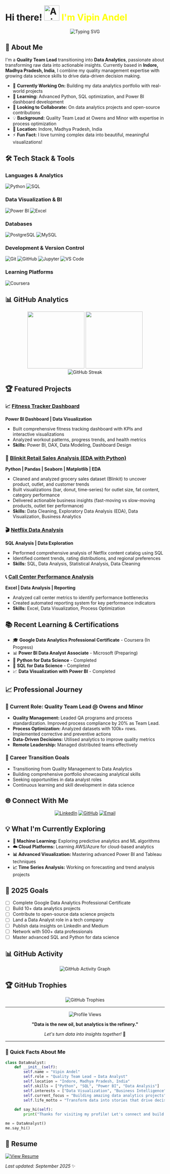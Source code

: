 # Hi there! <img src="https://iam-weijie.github.io/wave/hand-emoji.svg" alt="Animated Waving Hand" width="48" height="48"> <span style="color:Yellow">I'm Vipin Andel</span>

<div align="center">
  <img src="https://readme-typing-svg.herokuapp.com?font=Fira+Code&pause=1000&color=2E9EF7&center=true&vCenter=true&width=435&lines=Data+Analyst+%7C+Quality+Team+Leader;Python+%7C+SQL+%7C+Power+BI;Transforming+Data+into+Insights;Building+Analytics+Solutions" alt="Typing SVG" />
</div>

## 🚀 About Me

I'm a **Quality Team Lead** transitioning into **Data Analytics**, passionate about transforming raw data into actionable insights. Currently based in **Indore, Madhya Pradesh, India**, I combine my quality management expertise with growing data science skills to drive data-driven decision making.

- 🔭 **Currently Working On:** Building my data analytics portfolio with real-world projects
- 🌱 **Learning:** Advanced Python, SQL optimization, and Power BI dashboard development
- 👯 **Looking to Collaborate:** On data analytics projects and open-source contributions
- 💡 **Background:** Quality Team Lead at Owens and Minor with expertise in process optimization
- 📍 **Location:** Indore, Madhya Pradesh, India
- ⚡ **Fun Fact:** I love turning complex data into beautiful, meaningful visualizations!

## 🛠️ Tech Stack & Tools

### Languages & Analytics
![Python](https://img.shields.io/badge/Python-3776AB?style=for-the-badge&logo=python&logoColor=white)
![SQL](https://img.shields.io/badge/SQL-4479A1?style=for-the-badge&logo=postgresql&logoColor=white)

### Data Visualization & BI
![Power BI](https://img.shields.io/badge/Power%20BI-F2C811?style=for-the-badge&logo=powerbi&logoColor=black)
![Excel](https://img.shields.io/badge/Microsoft%20Excel-217346?style=for-the-badge&logo=microsoftexcel&logoColor=white)

### Databases
![PostgreSQL](https://img.shields.io/badge/PostgreSQL-336791?style=for-the-badge&logo=postgresql&logoColor=white)
![MySQL](https://img.shields.io/badge/MySQL-4479A1?style=for-the-badge&logo=mysql&logoColor=white)

### Development & Version Control
![Git](https://img.shields.io/badge/Git-F05032?style=for-the-badge&logo=git&logoColor=white)
![GitHub](https://img.shields.io/badge/GitHub-181717?style=for-the-badge&logo=github&logoColor=white)
![Jupyter](https://img.shields.io/badge/Jupyter-F37626?style=for-the-badge&logo=jupyter&logoColor=white)
![VS Code](https://img.shields.io/badge/VS%20Code-007ACC?style=for-the-badge&logo=visualstudiocode&logoColor=white)

### Learning Platforms
![Coursera](https://img.shields.io/badge/Coursera-0056D2?style=for-the-badge&logo=coursera&logoColor=white)

## 📊 GitHub Analytics

<div align="center">
  <img height="180em" src="https://github-readme-stats.vercel.app/api?username=Vipin-Andel&show_icons=true&theme=tokyonight&include_all_commits=true&count_private=true"/>
  <img height="180em" src="https://github-readme-stats.vercel.app/api/top-langs/?username=Vipin-Andel&layout=compact&langs_count=8&theme=tokyonight"/>
</div>

<div align="center">
  <img src="https://github-readme-streak-stats.herokuapp.com/?user=Vipin-Andel&theme=tokyonight" alt="GitHub Streak" />
</div>

## 🏆 Featured Projects

### 📈 [Fitness Tracker Dashboard](https://github.com/Vipin-Andel/Fitness_Tracker_And_Gym_PowerBI_Dashboard)
**Power BI Dashboard | Data Visualization**
- Built comprehensive fitness tracking dashboard with KPIs and interactive visualizations
- Analyzed workout patterns, progress trends, and health metrics
- **Skills:** Power BI, DAX, Data Modeling, Dashboard Design

### 🛒 [Blinkit Retail Sales Analysis (EDA with Python)](https://github.com/Vipin-Andel/Blinkit_EDA_using_Python)  
**Python | Pandas | Seaborn | Matplotlib | EDA**  
- Cleaned and analyzed grocery sales dataset (Blinkit) to uncover product, outlet, and customer trends  
- Built visualizations (bar, donut, time-series) for outlet size, fat content, category performance  
- Delivered actionable business insights (fast-moving vs slow-moving products, outlet tier performance)  
- **Skills:** Data Cleaning, Exploratory Data Analysis (EDA), Data Visualization, Business Analytics  
  
### 🎬 [Netflix Data Analysis](https://github.com/Vipin-Andel/netflix_sql_project)
**SQL Analysis | Data Exploration**
- Performed comprehensive analysis of Netflix content catalog using SQL
- Identified content trends, rating distributions, and regional preferences
- **Skills:** SQL, Data Analysis, Statistical Analysis, Data Cleaning

### 📞 [Call Center Performance Analysis](https://github.com/Vipin-Andel/call_centre_excel_project)
**Excel | Data Analysis | Reporting**
- Analyzed call center metrics to identify performance bottlenecks
- Created automated reporting system for key performance indicators
- **Skills:** Excel, Data Visualization, Process Optimization

## 📚 Recent Learning & Certifications

- 🎓 **Google Data Analytics Professional Certificate** - Coursera (In Progress)
- 📊 **Power BI Data Analyst Associate** - Microsoft (Preparing)
- 🐍 **Python for Data Science** - Completed
- 💾 **SQL for Data Science** - Completed
- 📈 **Data Visualization with Power BI** - Completed

## 📈 Professional Journey

### 🏢 Current Role: Quality Team Lead @ Owens and Minor
- **Quality Management:** Leaded QA programs and process standardization. Improved process compliance by 20% as Team Lead.
- **Process Optimization:** Analyzed datasets with 100k+ rows. Implemented corrective and preventive actions
- **Data-Driven Decisions:** Utilised analytics to improve quality metrics
- **Remote Leadership:** Managed distributed teams effectively

### 🎯 Career Transition Goals
- Transitioning from Quality Management to Data Analytics
- Building comprehensive portfolio showcasing analytical skills
- Seeking opportunities in data analyst roles
- Continuous learning and skill development in data science

## 🌐 Connect With Me

<div align="center">
  
[![LinkedIn](https://img.shields.io/badge/LinkedIn-0077B5?style=for-the-badge&logo=linkedin&logoColor=white)](https://www.linkedin.com/in/contact-andel-vipin/)
[![GitHub](https://img.shields.io/badge/GitHub-181717?style=for-the-badge&logo=github&logoColor=white)](https://github.com/Vipin-Andel)
[![Email](https://img.shields.io/badge/Email-D14836?style=for-the-badge&logo=gmail&logoColor=white)](mailto:andelvipinz05@gmail.com)

</div>

## 💡 What I'm Currently Exploring

- **🤖 Machine Learning:** Exploring predictive analytics and ML algorithms
- **☁️ Cloud Platforms:** Learning AWS/Azure for cloud-based analytics
- **📊 Advanced Visualization:** Mastering advanced Power BI and Tableau techniques
- **📈 Time Series Analysis:** Working on forecasting and trend analysis projects

## 🎯 2025 Goals

- [ ] Complete Google Data Analytics Professional Certificate
- [ ] Build 10+ data analytics projects
- [ ] Contribute to open-source data science projects
- [ ] Land a Data Analyst role in a tech company
- [ ] Publish data insights on LinkedIn and Medium
- [ ] Network with 500+ data professionals
- [ ] Master advanced SQL and Python for data science

## 📊 GitHub Activity

<div align="center">
  <img src="https://github-readme-activity-graph.vercel.app/graph?username=Vipin-Andel&theme=tokyo-night&hide_border=true" alt="GitHub Activity Graph" />
</div>

## 🏆 GitHub Trophies

<div align="center">
  <img src="https://github-profile-trophy.vercel.app/?username=Vipin-Andel&theme=tokyonight&no-frame=true&margin-w=15" alt="GitHub Trophies" />
</div>

---

<div align="center">
  <img src="https://komarev.com/ghpvc/?username=Vipin-Andel&color=blue&style=flat-square&label=Profile+Views" alt="Profile Views" />
  
  **"Data is the new oil, but analytics is the refinery."** 
  
  *Let's turn data into insights together!* 🚀
</div>

---

### 🌟 Quick Facts About Me

```python
class DataAnalyst:
    def __init__(self):
        self.name = "Vipin Andel"
        self.role = "Quality Team Lead → Data Analyst"
        self.location = "Indore, Madhya Pradesh, India"
        self.skills = ["Python", "SQL", "Power BI", "Data Analysis"]
        self.interests = ["Data Visualization", "Business Intelligence", "Machine Learning"]
        self.current_focus = "Building amazing data analytics projects"
        self.life_motto = "Transform data into stories that drive decisions"
    
    def say_hi(self):
        print("Thanks for visiting my profile! Let's connect and build something amazing together!")

me = DataAnalyst()
me.say_hi()
```
## 📄 Resume

[![View Resume](https://img.shields.io/badge/Resume-View%20PDF-orange?style=for-the-badge&logo=adobeacrobatreader&logoColor=white)](https://github.com/Vipin-Andel/Vipin-Andel/blob/main/Vipin_Andel_Resume.pdf)

*Last updated: September 2025* ✨
